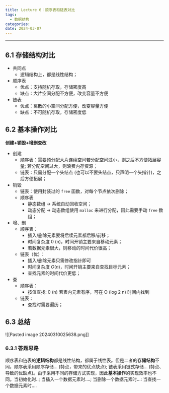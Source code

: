 ```yaml
---
title: Lecture 6：顺序表和链表对比
tags:
  - 数据结构
categories: 
date: 2024-03-07
---
```

---
## 6.1 存储结构对比
+ 共同点
	+ 逻辑结构上，都是线性结构；
+ 顺序表
	+ 优点：支持随机存取，存储密度高
	+ 缺点：大片空间分配不方便，改变容量不方便
+ 链表
	+ 优点：离散的小空间分配方便，改变容量方便
	+ 缺点：不可随机存取，存储密度低

## 6.2 基本操作对比
**创建+销毁+增删查改**
+ 创建
	+ 顺序表：需要预分配大片连续空间若分配空间过小，则之后不方便拓展容量; 若分配空间过大，则浪费内存资源；
	+ 链表：只需分配一个头结点 (也可以不要头结点，只声明一个头指针)，之后方便拓展；
+ 销毁
	+ 链表：使用封装过的 `free` 函数，对每个节点依次删除；
	+ 顺序表 
		+ 静态数组 -> 系统自动回收空间；
		+ 动态分配 -> 动态数组使用 `malloc` 来进行分配，因此需要手动 `free` 数组；
+ 增、删
	+ 顺序表：  
		+ 插入/删除元素要将后续元素都后移/前移；
		+ 时间复杂度 0 (n)，时间开销主要来自移动元素；
		+ 若数据元素很大，则移动的时间代价很高；
	+ 链表（优）：
		+ 插入/删除元素只需修改指针即可
		+ 时间复杂度 $O(n)$，时间开销主要来自查找目标元素；
		+ 查找元素的时间代价更低；
+ 查
	+ 顺序表： 
		+ 按值查找: 0 (n) 若表内元素有序，可在 O (log 2 n) 时间内找到
	+ 链表： 
		+ 查找时需要遍历；

## 6.3 总结
![[Pasted image 20240310025638.png]]

### 6.3.1 答题思路
顺序表和链表的**逻辑结构**都是线性结构，都属于线性表。但是二者的**存储结构**不同，顺序表采用顺序存储... (特点，带来的优点缺点); 链表采用链式存储... (特点、导致的优缺点)。由于采用不同的存储方式实现，因此**基本操作**的实现效率也不同。当初始化时..; 当插入一个数据元素时….; 当删除一个数据元素时…: 当查找一个数据元素时....
